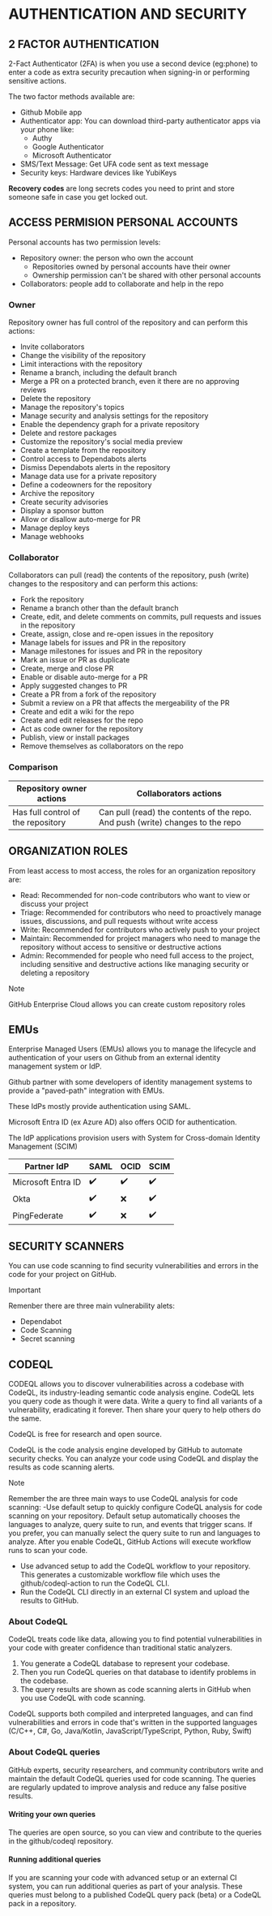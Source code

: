# AUTHENTICATION AND SECURITY

## 2 FACTOR AUTHENTICATION

2-Fact Authenticator (2FA) is when you use a second device (eg:phone) to enter a code as extra security precaution when signing-in or performing sensitive actions.

The two factor methods available are:
- Github Mobile app
- Authenticator app: You can download third-party authenticator apps via your phone like:
   - Authy
   - Google Authenticator
   - Microsoft Authenticator
- SMS/Text Message: Get UFA code sent as text message
- Security keys: Hardware devices like YubiKeys

**Recovery codes** are long secrets codes you need to print and store someone safe in case you get locked out.

## ACCESS PERMISION PERSONAL ACCOUNTS
Personal accounts has two permission levels:
- Repository owner: the person who own the account
  - Repositories owned by personal accounts have their owner
  - Ownership permission can't be shared with other personal accounts
- Collaborators: people add to collaborate and help in the repo


### Owner

Repository owner has full control of the repository and can perform this actions:
- Invite collaborators
- Change the visibility of the repository
- Limit interactions with the repository
- Rename a branch, including the default branch
- Merge a PR on a protected branch, even it there are no approving reviews
- Delete the repository
- Manage the repository's topics
- Manage security and analysis settings for the repository
- Enable the dependency graph for a private repository
- Delete and restore packages
- Customize the repository's social media preview
- Create a template from the repository
- Control access to Dependabots alerts
- Dismiss Dependabots alerts in the repository
- Manage data use for a private repository
- Define a codeowners for the repository
- Archive the repository
- Create security advisories
- Display a sponsor button
- Allow or disallow auto-merge for PR
- Manage deploy keys
- Manage webhooks


### Collaborator

Collaborators can pull (read) the contents of the repository, push (write) changes to the respository and can perform this actions:
- Fork the repository
- Rename a branch other than the default branch
- Create, edit, and delete comments on commits, pull requests and issues in the repository
- Create, assign, close and re-open issues in the repository
- Manage labels for issues and PR in the repository
- Manage milestones for issues and PR in the repository
- Mark an issue or PR as duplicate
- Create, merge and close PR
- Enable or disable auto-merge for a PR
- Apply suggested changes to PR
- Create a PR from a fork of the repository
- Submit a review on a PR that affects the mergeability of the PR
- Create and edit a wiki for the repo
- Create and edit releases for the repo
- Act as code owner for the repository
- Publish, view or install packages
- Remove themselves as collaborators on the repo


### Comparison

| Repository owner actions | Collaborators actions
| --- | --- |
| Has full control of the repository | Can pull (read) the contents of the repo. And push (write) changes to the repo |


## ORGANIZATION ROLES

From least access to most access, the roles for an organization repository are:

- Read: Recommended for non-code contributors who want to view or discuss your project
- Triage: Recommended for contributors who need to proactively manage issues, discussions, and pull requests without write access
- Write: Recommended for contributors who actively push to your project
- Maintain: Recommended for project managers who need to manage the repository without access to sensitive or destructive actions
- Admin: Recommended for people who need full access to the project, including sensitive and destructive actions like managing security or deleting a repository

> [!NOTE]  
> GitHub Enterprise Cloud allows you can create custom repository roles

## EMUs

Enterprise Managed Users (EMUs) allows you to manage the lifecycle and authentication of your users on Github from an external identity management system or IdP.

Github partner with some developers of identity management systems to provide a "paved-path" integration with EMUs.

These IdPs mostly provide authentication using SAML.

Microsoft Entra ID (ex Azure AD) also offers OCID for authentication.

The IdP applications provision users with System for Cross-domain Identity Management (SCIM)

| Partner IdP | SAML | OCID | SCIM |
| --- | --- | --- | --- |
| Microsoft Entra ID | :heavy_check_mark: | :heavy_check_mark: | :heavy_check_mark: |
| Okta | :heavy_check_mark: | :x: | :heavy_check_mark: |
| PingFederate | :heavy_check_mark: | :x: | :heavy_check_mark: |


## SECURITY SCANNERS

You can use code scanning to find security vulnerabilities and errors in the code for your project on GitHub.

> [!IMPORTANT]  
> Remenber there are three main vulnerability alets:
> - Dependabot
> - Code Scanning
> - Secret scanning

## CODEQL

CODEQL allows you to discover vulnerabilities across a codebase with CodeQL, its industry-leading semantic code analysis engine. CodeQL lets you query code as though it were data. Write a query to find all variants of a vulnerability, eradicating it forever. Then share your query to help others do the same.

CodeQL is free for research and open source.

CodeQL is the code analysis engine developed by GitHub to automate security checks. You can analyze your code using CodeQL and display the results as code scanning alerts.

> [!NOTE]  
> Remember the are three main ways to use CodeQL analysis for code scanning:
> -Use default setup to quickly configure CodeQL analysis for code scanning on your repository. Default setup automatically chooses the languages to analyze, query suite to run, and events that trigger scans. If you prefer, you can manually select the query suite to run and languages to analyze. After you enable CodeQL, GitHub Actions will execute workflow runs to scan your code.
> - Use advanced setup to add the CodeQL workflow to your repository. This generates a customizable workflow file which uses the github/codeql-action to run the CodeQL CLI.
> - Run the CodeQL CLI directly in an external CI system and upload the results to GitHub.

### About CodeQL
CodeQL treats code like data, allowing you to find potential vulnerabilities in your code with greater confidence than traditional static analyzers.

1. You generate a CodeQL database to represent your codebase.
2. Then you run CodeQL queries on that database to identify problems in the codebase.
3. The query results are shown as code scanning alerts in GitHub when you use CodeQL with code scanning.


CodeQL supports both compiled and interpreted languages, and can find vulnerabilities and errors in code that's written in the supported languages (C/C++, C#, Go, Java/Kotlin, JavaScript/TypeScript, Python, Ruby, Swift)

### About CodeQL queries

GitHub experts, security researchers, and community contributors write and maintain the default CodeQL queries used for code scanning. The queries are regularly updated to improve analysis and reduce any false positive results.

#### Writing your own queries
The queries are open source, so you can view and contribute to the queries in the github/codeql repository.

#### Running additional queries
If you are scanning your code with advanced setup or an external CI system, you can run additional queries as part of your analysis. These queries must belong to a published CodeQL query pack (beta) or a CodeQL pack in a repository. 